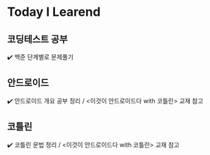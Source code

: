 # Today I Learend <br/>

## 코딩테스트 공부
✔️ 백준 단계별로 문제풀기

## 안드로이드
✔️ 안드로이드 개요 공부 정리 / <이것이 안드로이드다 with 코틀린> 교재 참고

## 코틀린
✔️ 코틀린 문법 정리 / <이것이 안드로이드다 with 코틀린> 교재 참고
